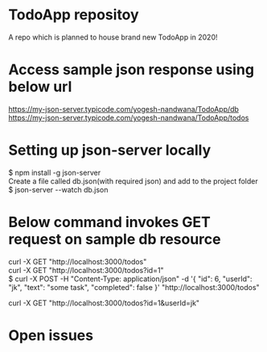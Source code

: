 # TodoApp repositoy
A repo which is planned to house brand new TodoApp in 2020!

# Access sample json response using below url
https://my-json-server.typicode.com/yogesh-nandwana/TodoApp/db </br>
https://my-json-server.typicode.com/yogesh-nandwana/TodoApp/todos

# Setting up json-server locally
$ npm install -g json-server </br>
Create a file called db.json(with required json) and add to the project folder </br>
$ json-server --watch db.json

# Below command invokes GET request on sample db resource
curl -X GET "http://localhost:3000/todos" </br>
curl -X GET "http://localhost:3000/todos?id=1" </br>
$ curl -X POST -H "Content-Type: application/json" -d '{
   "id": 6,
   "userId": "jk",
   "text": "some task",
   "completed": false
}' 
"http://localhost:3000/todos" </br>

curl -X GET "http://localhost:3000/todos?id=1&userId=jk" </br>

# Open issues